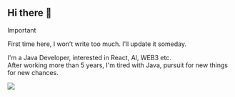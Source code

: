 ## Hi there 👋

<!--
**Halcyon666/Halcyon666** is a ✨ _special_ ✨ repository because its `README.md` (this file) appears on your GitHub profile.

Here are some ideas to get you started:

- 🔭 I’m currently working on ...
- 🌱 I’m currently learning ...
- 👯 I’m looking to collaborate on ...
- 🤔 I’m looking for help with ...
- 💬 Ask me about ...
- 📫 How to reach me: ...
- 😄 Pronouns: ...
- ⚡ Fun fact: ...
-->

> [!important]
> First time here, I won’t write too much. I’ll update it someday.


I'm a Java Developer, interested in React, AI, WEB3 etc.<br/>
After working more than 5 years, I'm tired with Java, pursuit for new things for new chances.

<picture>
  <source
    srcset="https://github-readme-stats.vercel.app/api?username=halcyon666&show_icons=true&theme=dark"
    media="(prefers-color-scheme: dark)"
  />
  <source
    srcset="https://github-readme-stats.vercel.app/api?username=halcyon666&show_icons=true"
    media="(prefers-color-scheme: light), (prefers-color-scheme: no-preference)"
  />
  <img src="https://github-readme-stats.vercel.app/api?username=halcyon666&show_icons=true" />
</picture>

